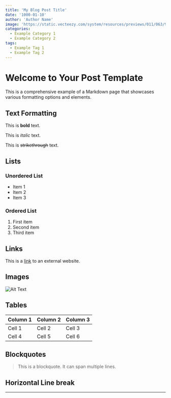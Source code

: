 ```yaml
---
title: 'My Blog Post Title'
date: '1000-01-10'
author: 'Author Name'
image: 'https://static.vecteezy.com/system/resources/previews/011/063/921/non_2x/example-button-speech-bubble-example-colorful-web-banner-illustration-vector.jpg'
categories:
  - Example Category 1
  - Example Category 2
tags:
  - Example Tag 1
  - Example Tag 2
---
```


# Welcome to Your Post Template

This is a comprehensive example of a Markdown page that showcases various formatting options and elements.

## Text Formatting

This is **bold** text.

This is _italic_ text.

This is ~~strikethrough~~ text.

## Lists

### Unordered List

- Item 1
- Item 2
- Item 3

### Ordered List

1. First item
2. Second item
3. Third item

## Links

This is a [link](https://www.example.com) to an external website.

## Images

![Alt Text](https://images.pexels.com/photos/7408586/pexels-photo-7408586.jpeg?auto=compress&cs=tinysrgb&w=1260&h=750&dpr=2)

## Tables

| Column 1 | Column 2 | Column 3 |
| -------- | -------- | -------- |
| Cell 1   | Cell 2   | Cell 3   |
| Cell 4   | Cell 5   | Cell 6   |

## Blockquotes

> This is a blockquote.
> It can span multiple lines.

## Horizontal Line break

---
